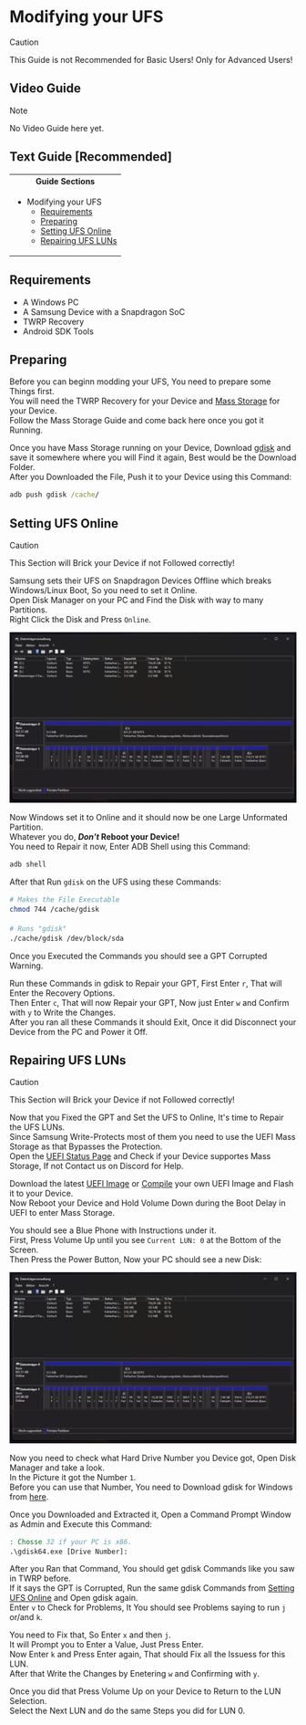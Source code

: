 # Modifying your UFS

> [!CAUTION]
> This Guide is not Recommended for Basic Users! Only for Advanced Users!

## Video Guide

> [!NOTE]
> No Video Guide here yet.

## Text Guide [Recommended]

<table>
<tr><th>Guide Sections</th></th>
<tr><td>
  
- Modifying your UFS
   - [Requirements](#preparing)
   - [Preparing](#preparing)
   - [Setting UFS Online](#setting-ufs-online)
   - [Repairing UFS LUNs](#repairing-ufs-luns)

</td></tr>
</table>

## Requirements

- A Windows PC
- A Samsung Device with a Snapdragon SoC
- TWRP Recovery
- Android SDK Tools

## Preparing

Before you can beginn modding your UFS, You need to prepare some Things first. <br>
You will need the TWRP Recovery for your Device and [Mass Storage](../../../SoCs/Snapdragon/Mass-Storage/README.md) for your Device. <br>
Follow the Mass Storage Guide and come back here once you got it Running.

Once you have Mass Storage running on your Device, Download [gdisk](https://cdn.discordapp.com/attachments/1057409313381040261/1319684671486824478/gdisk?ex=67e765e0&is=67e61460&hm=a466cbcc47cbb5bd6b8971c8a8d1310341de355d15906d2fd01bf9c4471fa14b&) and save it somewhere where you will Find it again, Best would be the Download Folder. <br>
After you Downloaded the File, Push it to your Device using this Command:
```cmd
adb push gdisk /cache/
```

## Setting UFS Online

> [!CAUTION]
> This Section will Brick your Device if not Followed correctly!

Samsung sets their UFS on Snapdragon Devices Offline which breaks Windows/Linux Boot, So you need to set it Online. <br>
Open Disk Manager on your PC and Find the Disk with way to many Partitions. <br>
Right Click the Disk and Press `Online`.

![Preview](Pictures/Preview-1.png)

Now Windows set it to Online and it should now be one Large Unformated Partition. <br>
Whatever you do, ***Don't* Reboot your Device!** <br>
You need to Repair it now, Enter ADB Shell using this Command:
```cmd
adb shell
```
After that Run `gdisk` on the UFS using these Commands:
```bash
# Makes the File Executable
chmod 744 /cache/gdisk

# Runs "gdisk"
./cache/gdisk /dev/block/sda
```
Once you Executed the Commands you should see a GPT Corrupted Warning.

Run these Commands in gdisk to Repair your GPT, First Enter `r`, That will Enter the Recovery Options. <br>
Then Enter `c`, That will now Repair your GPT, Now just Enter `w` and Confirm with `y` to Write the Changes. <br>
After you ran all these Commands it should Exit, Once it did Disconnect your Device from the PC and Power it Off.

## Repairing UFS LUNs

> [!CAUTION]
> This Section will Brick your Device if not Followed correctly!

Now that you Fixed the GPT and Set the UFS to Online, It's time to Repair the UFS LUNs. <br>
Since Samsung Write-Protects most of them you need to use the UEFI Mass Storage as that Bypasses the Protection. <br>
Open the [UEFI Status Page](https://github.com/Project-Silicium/Mu-Silicium/blob/main/Status.md) and Check if your Device supportes Mass Storage, If not Contact us on Discord for Help.

Download the latest [UEFI Image](https://github.com/Project-Silicium/Mu-Silicium/releases) or [Compile](https://github.com/Project-Silicium/Mu-Silicium/blob/main/Building.md) your own UEFI Image and Flash it to your Device. <br>
Now Reboot your Device and Hold Volume Down during the Boot Delay in UEFI to enter Mass Storage.

You should see a Blue Phone with Instructions under it. <br>
First, Press Volume Up until you see `Current LUN: 0` at the Bottom of the Screen. <br>
Then Press the Power Button, Now your PC should see a new Disk:

![Preview](Pictures/Preview-1.png)

Now you need to check what Hard Drive Number you Device got, Open Disk Manager and take a look. <br>
In the Picture it got the Number `1`. <br>
Before you can use that Number, You need to Download gdisk for Windows from [here](https://sourceforge.net/projects/gptfdisk/files/gptfdisk/1.0.3/gdisk-binaries/gdisk-windows-1.0.3.zip/download).

Once you Downloaded and Extracted it, Open a Command Prompt Window as Admin and Execute this Command:
```cmd
: Chosse 32 if your PC is x86.
.\gdisk64.exe [Drive Number]:
```
After you Ran that Command, You should get gdisk Commands like you saw in TWRP before. <br>
If it says the GPT is Corrupted, Run the same gdisk Commands from [Setting UFS Online](#setting-ufs-online) and Open gdisk again. <br>
Enter `v` to Check for Problems, It You should see Problems saying to run `j` or/and `k`. <br>

You need to Fix that, So Enter `x` and then `j`. <br>
It will Prompt you to Enter a Value, Just Press Enter. <br>
Now Enter `k` and Press Enter again, That should Fix all the Issuess for this LUN. <br>
After that Write the Changes by Enetering `w` and Confirming with `y`.

Once you did that Press Volume Up on your Device to Return to the LUN Selection. <br>
Select the Next LUN and do the same Steps you did for LUN 0.
